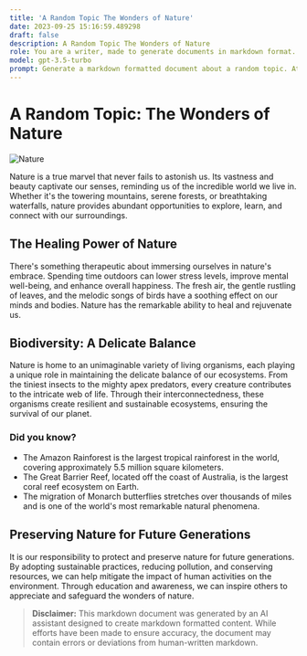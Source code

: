 ```yaml
---
title: 'A Random Topic The Wonders of Nature'
date: 2023-09-25 15:16:59.489298
draft: false
description: A Random Topic The Wonders of Nature
role: You are a writer, made to generate documents in markdown format. It is very important that all of the documents you generate are in valid markdown format.
model: gpt-3.5-turbo
prompt: Generate a markdown formatted document about a random topic. At the bottom, include a disclaimer explaining that the document was generated by you. The first line of the document should be the title. Make sure that the entire document is in proper markdown format, using a mix of various tags to make the document visually appealing.
---
```


# A Random Topic: The Wonders of Nature

![Nature](https://images.unsplash.com/photo-1464349153735-7db50a56e3ab?ixid=MnwxMjA3fDB8MHxzZWFyY2h8NHx8bmF0dXJlfGVufDB8fDB8fA%3D%3D&ixlib=rb-1.2.1&auto=format&fit=crop&w=800&q=60)

Nature is a true marvel that never fails to astonish us. Its vastness and beauty captivate our senses, reminding us of the incredible world we live in. Whether it's the towering mountains, serene forests, or breathtaking waterfalls, nature provides abundant opportunities to explore, learn, and connect with our surroundings.

## The Healing Power of Nature

There's something therapeutic about immersing ourselves in nature's embrace. Spending time outdoors can lower stress levels, improve mental well-being, and enhance overall happiness. The fresh air, the gentle rustling of leaves, and the melodic songs of birds have a soothing effect on our minds and bodies. Nature has the remarkable ability to heal and rejuvenate us.

## Biodiversity: A Delicate Balance

Nature is home to an unimaginable variety of living organisms, each playing a unique role in maintaining the delicate balance of our ecosystems. From the tiniest insects to the mighty apex predators, every creature contributes to the intricate web of life. Through their interconnectedness, these organisms create resilient and sustainable ecosystems, ensuring the survival of our planet.

### Did you know?

- The Amazon Rainforest is the largest tropical rainforest in the world, covering approximately 5.5 million square kilometers.
- The Great Barrier Reef, located off the coast of Australia, is the largest coral reef ecosystem on Earth.
- The migration of Monarch butterflies stretches over thousands of miles and is one of the world's most remarkable natural phenomena.

## Preserving Nature for Future Generations

It is our responsibility to protect and preserve nature for future generations. By adopting sustainable practices, reducing pollution, and conserving resources, we can help mitigate the impact of human activities on the environment. Through education and awareness, we can inspire others to appreciate and safeguard the wonders of nature.

> **Disclaimer:** This markdown document was generated by an AI assistant designed to create markdown formatted content. While efforts have been made to ensure accuracy, the document may contain errors or deviations from human-written markdown.